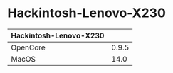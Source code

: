 # Hackintosh-Lenovo-X230

|  Hackintosh-Lenovo-X230  |       |
|  ----                    | ----  |
|  OpenCore                | 0.9.5 |
|  MacOS                   | 14.0  |
